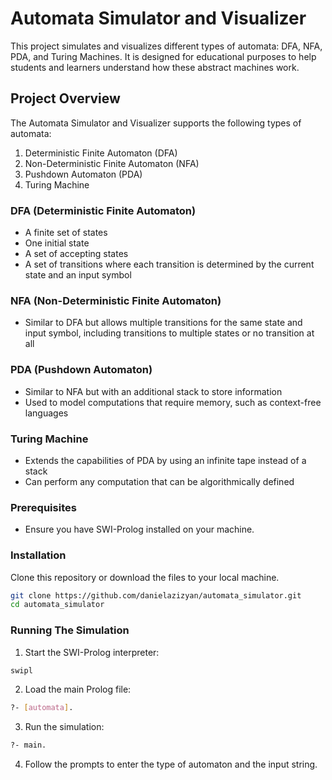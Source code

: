 # Automata Simulator and Visualizer

This project simulates and visualizes different types of automata: DFA, NFA, PDA, and Turing Machines. It is designed for educational purposes to help students and learners understand how these abstract machines work.

## Project Overview

The Automata Simulator and Visualizer supports the following types of automata:
1. Deterministic Finite Automaton (DFA)
2. Non-Deterministic Finite Automaton (NFA)
3. Pushdown Automaton (PDA)
4. Turing Machine

### DFA (Deterministic Finite Automaton)
- A finite set of states
- One initial state
- A set of accepting states
- A set of transitions where each transition is determined by the current state and an input symbol

### NFA (Non-Deterministic Finite Automaton)
- Similar to DFA but allows multiple transitions for the same state and input symbol, including transitions to multiple states or no transition at all

### PDA (Pushdown Automaton)
- Similar to NFA but with an additional stack to store information
- Used to model computations that require memory, such as context-free languages

### Turing Machine
- Extends the capabilities of PDA by using an infinite tape instead of a stack
- Can perform any computation that can be algorithmically defined

### Prerequisites
- Ensure you have SWI-Prolog installed on your machine.

### Installation
 Clone this repository or download the files to your local machine.
   
   ```bash
   git clone https://github.com/danielazizyan/automata_simulator.git
   cd automata_simulator
   ```

### Running The Simulation
1. Start the SWI-Prolog interpreter:
```bash
swipl
```

2. Load the main Prolog file:
```bash
?- [automata].
```

3. Run the simulation:
```bash
?- main.
```

4. Follow the prompts to enter the type of automaton and the input string.
